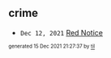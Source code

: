 ## crime


* <code>Dec 12, 2021</code> [Red Notice](2021-12-15T21-11-09-red-notice.md)

<sup><sub>generated 15 Dec 2021 21:27:37 by <a href='https://github.com/senorprogrammer/til'>til</a></sub></sup>
